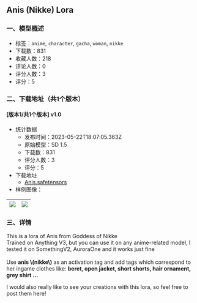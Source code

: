 ## Anis (Nikke) Lora
### 一、模型概述

- 标签：`anime`, `character`, `gacha`, `woman`, `nikke`
- 下载数：831
- 收藏人数：218
- 评论人数：0
- 评分人数：3
- 评分：5

### 二、下载地址（共1个版本）

#### [版本1/共1个版本] v1.0

- 统计数据
  - 发布时间：2023-05-22T18:07:05.363Z
  - 原始模型：SD 1.5
  - 下载数：831
  - 评分人数：3
  - 评分：5
- 下载地址
  - [Anis.safetensors](https://civitai.com/api/download/models/78044)
- 样例图像：

| <img src="https://image.civitai.com/xG1nkqKTMzGDvpLrqFT7WA/697a45f3-2c02-45d4-ad87-d632e23308ca/width=450/875654.jpeg" /> | <img src="https://image.civitai.com/xG1nkqKTMzGDvpLrqFT7WA/65d65ab4-0517-4a67-9f8b-6461b91f20c8/width=450/875651.jpeg" /> |
| ---- | ---- |


### 三、详情
<p>This is a lora of Anis from Goddess of Nikke <br />Trained on Anything V3, but you can use it on any anime-related model, I tested it on SomethingV2, AuroraOne and it works just fine<br /><br />Use <strong>anis \(nikke\)</strong> as an activation tag and add tags which correspond to her ingame clothes like: <strong>beret, open jacket, short shorts, hair ornament, grey shirt ... </strong></p><p></p><p></p><p>I would also really like to see your creations with this lora, so feel free to post them here!<br /></p>